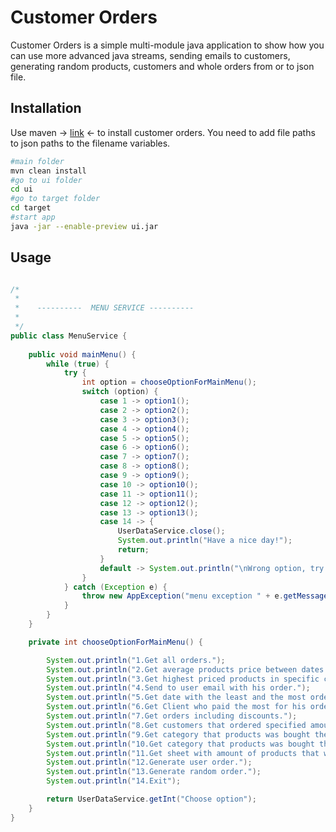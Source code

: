 # Customer Orders

Customer Orders is a simple multi-module java application to show how you can use more advanced java streams, sending
emails to customers, generating random products, customers and whole orders from or to json file.

## Installation

Use maven -> [link](https://maven.apache.org/download.cgi) <- to install customer orders.
You need to add file paths to json paths to the filename variables. 

```bash
#main folder
mvn clean install
#go to ui folder 
cd ui
#go to target folder
cd target
#start app
java -jar --enable-preview ui.jar
```

## Usage

```java

/*
 *
 *    ----------  MENU SERVICE ----------
 *
 */
public class MenuService {
    
    public void mainMenu() {
        while (true) {
            try {
                int option = chooseOptionForMainMenu();
                switch (option) {
                    case 1 -> option1();
                    case 2 -> option2();
                    case 3 -> option3();
                    case 4 -> option4();
                    case 5 -> option5();
                    case 6 -> option6();
                    case 7 -> option7();
                    case 8 -> option8();
                    case 9 -> option9();
                    case 10 -> option10();
                    case 11 -> option11();
                    case 12 -> option12();
                    case 13 -> option13();
                    case 14 -> {
                        UserDataService.close();
                        System.out.println("Have a nice day!");
                        return;
                    }
                    default -> System.out.println("\nWrong option, try again\n");
                }
            } catch (Exception e) {
                throw new AppException("menu exception " + e.getMessage());
            }
        }
    }

    private int chooseOptionForMainMenu() {

        System.out.println("1.Get all orders.");
        System.out.println("2.Get average products price between dates.");
        System.out.println("3.Get highest priced products in specific category.");
        System.out.println("4.Send to user email with his order.");
        System.out.println("5.Get date with the least and the most ordered products.");
        System.out.println("6.Get Client who paid the most for his orders.");
        System.out.println("7.Get orders including discounts.");
        System.out.println("8.Get customers that ordered specified amount of a product.");
        System.out.println("9.Get category that products was bought the most.");
        System.out.println("10.Get category that products was bought the most in certain month");
        System.out.println("11.Get sheet with amount of products that was ordered in certain month.");
        System.out.println("12.Generate user order.");
        System.out.println("13.Generate random order.");
        System.out.println("14.Exit");

        return UserDataService.getInt("Choose option");
    }
}
```
